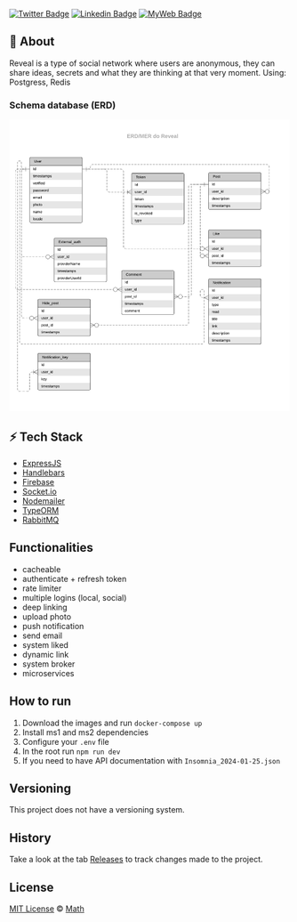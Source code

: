 [![Twitter Badge](https://img.shields.io/badge/-@t__h__e__u-1ca0f1?style=flat-square&labelColor=1ca0f1&logo=twitter&logoColor=white&link=https://twitter.com/t_h_e_u)](https://twitter.com/t_h_e_u) 
[![Linkedin Badge](https://img.shields.io/badge/-matheusgbatista-blue?style=flat-square&logo=Linkedin&logoColor=white&link=https://www.linkedin.com/in/matheusgbatista-3392bb153/)](https://www.linkedin.com/in/matheusgbatista/) 
[![MyWeb Badge](https://img.shields.io/badge/-t--heu.github.io-333?style=flat-square&link=https://t-heu.github.io/)](https://t-heu.github.io) 

## 📄 About
Reveal is a type of social network where users are anonymous, they can share ideas, secrets and what they are thinking at that very moment. Using: Postgress, Redis

### Schema database (ERD)
<p align="center">
  <img alt="schema_database" src="/docs/erd.png" width="650" />
</p>

## ⚡ Tech Stack
- [ExpressJS](https://expressjs.com/)
- [Handlebars](https://handlebarsjs.com/)
- [Firebase](https://firebase.google.com/)
- [Socket.io](https://socket.io/)
- [Nodemailer](https://nodemailer.com/)
- [TypeORM](https://typeorm.io/)
- [RabbitMQ](https://www.rabbitmq.com/)

## Functionalities
<ul>
  <li>cacheable</li>
  <li>authenticate + refresh token</li>
  <li>rate limiter</li>
  <li>multiple logins (local, social)</li>
  <li>deep linking</li>
  <li>upload photo</li>
  <li>push notification</li>
  <li>send email</li>
  <li>system liked</li>
  <li>dynamic link</li>
  <li>system broker</li>
  <li>microservices</li>
</ul>

## How to run

1. Download the images and run `docker-compose up`
2. Install ms1 and ms2 dependencies
3. Configure your `.env` file
4. In the root run `npm run dev`
5. If you need to have API documentation with `Insomnia_2024-01-25.json`

## Versioning
This project does not have a versioning system.

## History
Take a look at the tab [Releases](https://github.com/t-heu/backend_reveal/releases) to track changes made to the project.

## License
[MIT License](./LICENSE) © [Math](https://github.com/t-heu/)
